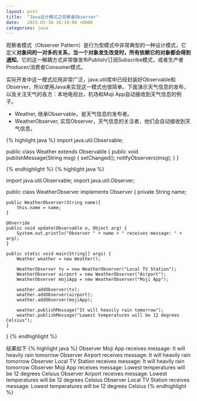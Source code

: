 ```yaml
---
layout: post
title:  "Java设计模式之观察者Observer"
date:   2015-05-30 16:10:00 +0800
categories: java
--- 
```


观察者模式（Observer Pattern）是行为型模式中非常典型的一种设计模式，它定义**对象间的一对多的关系，当一个对象发生改变时，所有依赖它的对象都会得到通知**。它的这一解耦方式非常像发布Publish/订阅Subscribe模式，或者生产者Producer/消费者Consumer模式。

实际开发中这一模式应用非常广泛，java.util库中已经封装好Observable和Observer，所以使用Java来实现这一模式也很简单。下面演示天气信息的发布，以及关注天气的各方：本地电视台，机场和Moji App自动接收到天气信息的例子。

* Weather, 继承Observable，是天气信息的发布者。
* WeatherObserver, 实现Observer，天气信息的关注者，他们会自动接收到天气信息。

{% highlight java %}
import java.util.Observable;

public class Weather extends Observable {
    public void publishMessage(String msg) {
        setChanged();
        notifyObservers(msg);
    }
}

{% endhighlight %}
{% highlight java %}

import java.util.Observable;
import java.util.Observer;

public class WeatherObserver implements Observer {
    private String name;

    public WeatherObserver(String name){
        this.name = name;
    }

    @Override
    public void update(Observable o, Object arg) {
        System.out.println("Observer " + name + " receives message: " + arg);
    }

    public static void main(String[] args) {
        Weather weather = new Weather();

        WeatherObserver tv = new WeatherObserver("Local TV Station");
        WeatherObserver airport = new WeatherObserver("Airport");
        WeatherObserver mojiApp = new WeatherObserver("Moji App");

        weather.addObserver(tv);
        weather.addObserver(airport);
        weather.addObserver(mojiApp);

        weather.publishMessage("It will heavily rain tomorrow");
        weather.publishMessage("Lowest temperatures will be 12 degrees Celsius");
    }
}
{% endhighlight %}
 
结果如下
{% highlight java %}
Observer Moji App receives message: It will heavily rain tomorrow
Observer Airport receives message: It will heavily rain tomorrow
Observer Local TV Station receives message: It will heavily rain tomorrow
Observer Moji App receives message: Lowest temperatures will be 12 degrees Celsius
Observer Airport receives message: Lowest temperatures will be 12 degrees Celsius
Observer Local TV Station receives message: Lowest temperatures will be 12 degrees Celsius
{% endhighlight %} 
